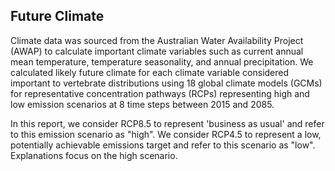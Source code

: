 
## Future Climate

Climate data was sourced from the Australian Water Availability Project (AWAP) to calculate important climate variables such as current annual mean temperature, temperature seasonality, and annual precipitation.  We calculated likely future climate for each climate variable considered important to vertebrate distributions using 18 global climate models (GCMs) for representative concentration pathways (RCPs) representing high and low emission scenarios at 8 time steps between 2015 and 2085.

In this report, we consider RCP8.5 to represent 'business as usual' and refer to this emission scenario as "high".  We consider RCP4.5 to represent a low, potentially achievable emissions target and refer to this scenario as "low".  Explanations focus on the high scenario.
